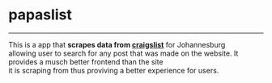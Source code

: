 # papaslist

<hr>

This is a app that <strong>scrapes data from <a href="https://www.craigslist.org/">craigslist</a></strong> for Johannesburg <br>
allowing user to search for any post that was made on the website. It  provides a musch better frontend than the site <br>
it is scraping from thus proviving a better experience for users.
